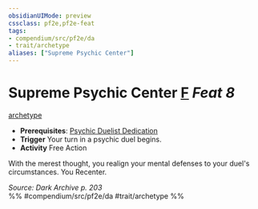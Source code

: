 ```yaml
---
obsidianUIMode: preview
cssclass: pf2e,pf2e-feat
tags:
- compendium/src/pf2e/da
- trait/archetype
aliases: ["Supreme Psychic Center"]
---
```

# Supreme Psychic Center  [F](../../rules/core-rulebook/chapter-9-playing-the-game.md#Actions "Free Action") *Feat 8*  
[archetype](../../rules/traits/archetype.md)  

- **Prerequisites**: [Psychic Duelist Dedication](psychic-duelist-dedication-da.md)
- **Trigger** Your turn in a psychic duel begins.
- **Activity** Free Action

With the merest thought, you realign your mental defenses to your duel's circumstances. You Recenter.

*Source: Dark Archive p. 203*  
%% #compendium/src/pf2e/da #trait/archetype %%